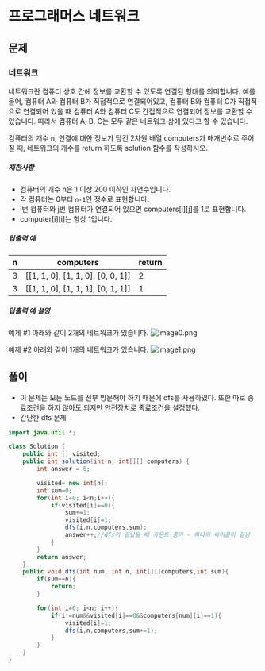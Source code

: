 # 프로그래머스 네트워크



## 문제

### 네트워크

네트워크란 컴퓨터 상호 간에 정보를 교환할 수 있도록 연결된 형태를 의미합니다. 예를 들어, 컴퓨터 A와 컴퓨터 B가 직접적으로 연결되어있고, 컴퓨터 B와 컴퓨터 C가 직접적으로 연결되어 있을 때 컴퓨터 A와 컴퓨터 C도 간접적으로 연결되어 정보를 교환할 수 있습니다. 따라서 컴퓨터 A, B, C는 모두 같은 네트워크 상에 있다고 할 수 있습니다.

컴퓨터의 개수 n, 연결에 대한 정보가 담긴 2차원 배열 computers가 매개변수로 주어질 때, 네트워크의 개수를 return 하도록 solution 함수를 작성하시오.

##### 제한사항

- 컴퓨터의 개수 n은 1 이상 200 이하인 자연수입니다.
- 각 컴퓨터는 0부터 `n-1`인 정수로 표현합니다.
- i번 컴퓨터와 j번 컴퓨터가 연결되어 있으면 computers[i][j]를 1로 표현합니다.
- computer[i][i]는 항상 1입니다.

##### 입출력 예

| n    | computers                         | return |
| ---- | --------------------------------- | ------ |
| 3    | [[1, 1, 0], [1, 1, 0], [0, 0, 1]] | 2      |
| 3    | [[1, 1, 0], [1, 1, 1], [0, 1, 1]] | 1      |

##### 입출력 예 설명

예제 #1
아래와 같이 2개의 네트워크가 있습니다.
![image0.png](https://grepp-programmers.s3.amazonaws.com/files/ybm/5b61d6ca97/cc1e7816-b6d7-4649-98e0-e95ea2007fd7.png)



예제 #2
아래와 같이 1개의 네트워크가 있습니다.
![image1.png](https://grepp-programmers.s3.amazonaws.com/files/ybm/7554746da2/edb61632-59f4-4799-9154-de9ca98c9e55.png)





## 풀이

* 이 문제는 모든 노드를 전부 방문해야 하기 때문에 dfs를 사용하였다. 또한 따로 종료조건을 하지 않아도 되지만 안전장치로 종료조건을 설정했다.
* 간단한 dfs 문제

```java
import java.util.*;

class Solution {
    public int [] visited;
    public int solution(int n, int[][] computers) {
        int answer = 0;

        visited= new int[n];
        int sum=0;
        for(int i=0; i<n;i++){
            if(visited[i]==0){
                sum+=1;
                visited[i]=1;
                dfs(i,n,computers,sum);
                answer++;//dfs가 끝났을 때 카운트 증가 - 하나의 싸이클이 끝남
            }
        }
        return answer;
    }
    public void dfs(int num, int n, int[][]computers,int sum){
        if(sum==n){
            return;
        }

        for(int i=0; i<n; i++){
            if(i!=num&&visited[i]==0&&computers[num][i]==1){
                visited[i]=1;
                dfs(i,n,computers,sum+=1);
            }
        }
    }
}

```

